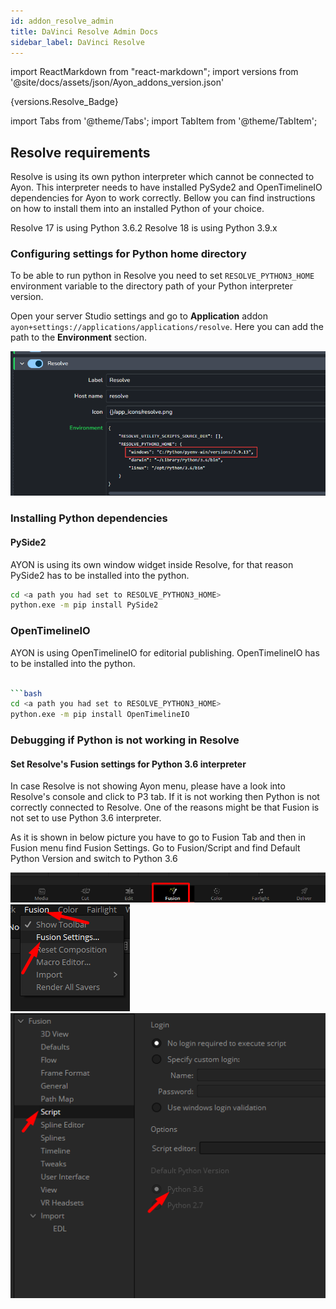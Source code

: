 ```yaml
---
id: addon_resolve_admin
title: DaVinci Resolve Admin Docs
sidebar_label: DaVinci Resolve
---
```


import ReactMarkdown from "react-markdown";
import versions from '@site/docs/assets/json/Ayon_addons_version.json'

<ReactMarkdown>
{versions.Resolve_Badge}
</ReactMarkdown>

import Tabs from '@theme/Tabs';
import TabItem from '@theme/TabItem';

## Resolve requirements
Resolve is using its own python interpreter which cannot be connected to Ayon. This interpreter needs to have installed PySyde2 and OpenTimelineIO dependencies for Ayon to work correctly. Bellow you can find instructions on how to install them into an installed Python of your choice.

Resolve 17 is using Python 3.6.2
Resolve 18 is using Python 3.9.x


### Configuring settings for Python home directory
To be able to run python in Resolve you need to set `RESOLVE_PYTHON3_HOME` environment variable to the directory path of your Python interpreter version.

Open your server Studio settings and go to **Application** addon `ayon+settings://applications/applications/resolve`. Here you can add the path to the **Environment** section.

![Ayon/Application/Resolve](assets/resolve_python_home_application_addon.png)


### Installing Python dependencies

#### PySide2

AYON is using its own window widget inside Resolve, for that reason PySide2 has to be installed into the python.

```bash
cd <a path you had set to RESOLVE_PYTHON3_HOME>
python.exe -m pip install PySide2
```

### OpenTimelineIO

AYON is using OpenTimelineIO for editorial publishing. OpenTimelineIO has to be installed into the python.

```bash

```bash
cd <a path you had set to RESOLVE_PYTHON3_HOME>
python.exe -m pip install OpenTimelineIO
```

### Debugging if Python is not working in Resolve


#### Set Resolve's Fusion settings for Python 3.6 interpreter

In case Resolve is not showing Ayon menu, please have a look into Resolve's console and click to P3 tab. If it is not working then Python is not correctly connected to Resolve. One of the reasons might be that Fusion is not set to use Python 3.6 interpreter.

As it is shown in below picture you have to go to Fusion Tab and then in Fusion menu find Fusion Settings. Go to Fusion/Script and find Default Python Version and switch to Python 3.6

![Create menu](assets/resolve_fusion_tab.png)
![Create menu](assets/resolve_fusion_menu.png)
![Create menu](assets/resolve_fusion_script_settings.png)
